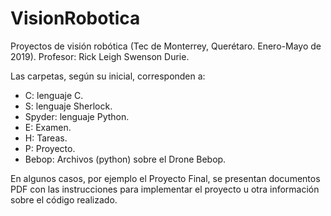 # VisionRobotica
Proyectos de visión robótica (Tec de Monterrey, Querétaro. Enero-Mayo de 2019).
Profesor: Rick Leigh Swenson Durie.

Las carpetas, según su inicial, corresponden a:
  - C: lenguaje C.
  - S: lenguaje Sherlock.
  - Spyder: lenguaje Python.
  - E: Examen.
  - H: Tareas.
  - P: Proyecto.
  - Bebop: Archivos (python) sobre el Drone Bebop.
  
En algunos casos, por ejemplo el Proyecto Final, se presentan documentos PDF con las instrucciones para implementar el proyecto u otra información sobre el código realizado.
